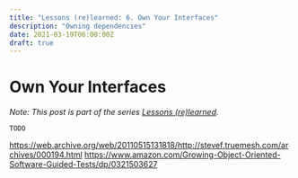 ```yaml
---
title: "Lessons (re)learned: 6. Own Your Interfaces"
description: "Owning dependencies"
date: 2021-03-19T06:00:00Z
draft: true
---
```


# Own Your Interfaces

_Note: This post is part of the series [Lessons (re)learned](lessons-re-learned-0.html)._

`TODO`

https://web.archive.org/web/20110515131818/http://stevef.truemesh.com/archives/000194.html
https://www.amazon.com/Growing-Object-Oriented-Software-Guided-Tests/dp/0321503627
